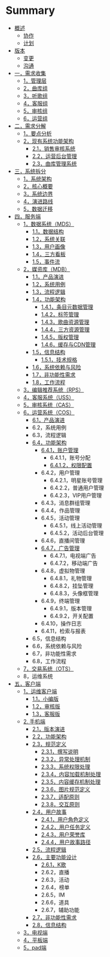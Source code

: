 # Summary

* [概述](README.md)
  * [协作](bian-geng/bian-geng/gou-tong-ji-lu/wu-liao.md)
  * [计划](gong-zuo-ji-hua.md)
* [版本](bian-geng.md)
  * [变更](bian-geng/bian-geng.md)
  * [沟通](bian-geng/bian-geng/gou-tong-ji-lu.md)
* [一，需求收集](chapter1.md)
  * [1，管理层](chapter1/0ff0c-guan-li-ceng.md)
  * [2，曲库组](chapter1/test.md)
  * [3，听歌组](chapter1/2ff0c-ting-ge-zu.md)
  * [4，客服组](chapter1/3ff0c-ke-hu-zu.md)
  * [5，审核组](chapter1/4ff0c-shen-he-zu.md)
  * [6，运营组](chapter1/5ff0c-yun-ying-zu.md)
* [二，需求分解](er-ff0c-xiang-mu-fen-jie.md)
  * [1，要点分析](er-ff0c-xiang-mu-fen-jie/1ff0c-fang-tan-fen-xi.md)
  * [2，现有系统功能架构](er-ff0c-xiang-mu-fen-jie/2ff0c-xian-you-xi-tong-gong-neng-jia-gou.md)
    * [2.1，销售审核系统](er-ff0c-xiang-mu-fen-jie/2ff0c-xian-you-xi-tong-gong-neng-jia-gou/21ff0c-xiao-shou-ti-xian-xi-tong.md)
    * [2.2，运营后台管理](er-ff0c-xiang-mu-fen-jie/2ff0c-xian-you-xi-tong-gong-neng-jia-gou/22ff0c-yun-ying-hou-tai-guan-li.md)
    * [2.3，曲库管理系统](er-ff0c-xiang-mu-fen-jie/2ff0c-xian-you-xi-tong-gong-neng-jia-gou/23ff0c-qu-ku-guan-li-xi-tong.md)
* [三，系统拆分](san-ff0c-xi-tong-hua-fen.md)
  * [1，系统架构](san-ff0c-xi-tong-hua-fen/de.md)
  * [2，核心概要](san-ff0c-xi-tong-hua-fen/1ff0c-he-xin-gai-yao.md)
  * [3，系统边界](san-ff0c-xi-tong-hua-fen/xi-tong-bian-jie.md)
  * [4，演进路线](san-ff0c-xi-tong-hua-fen/4ff0c-yan-jin-lu-xian.md)
  * [5，数据迁移](san-ff0c-xi-tong-hua-fen/5ff0c-shu-ju-qian-yi.md)
* [四，服务端](si-ff0c-xi-tong-ding-yi.md)
  * [1，数据系统（MDS）](0ff0c-shu-ju-xi-tong.md)
    * [1.1，数据结构](0ff0c-shu-ju-xi-tong/shu-ju-jie-gou.md)
    * [1.2，系统关联](0ff0c-shu-ju-xi-tong/xi-tong-guan-lian.md)
    * [1.3，用户画像](0ff0c-shu-ju-xi-tong/03ff0c-yong-hu-hua-xiang.md)
    * [1.4，三方看板](0ff0c-shu-ju-xi-tong/san-fang-kan-ban.md)
    * [1.5，事件流](0ff0c-shu-ju-xi-tong/05ff0c-shi-jian-liu.md)
  * [2，媒资库（MDB）](si-ff0c-xi-tong-ding-yi/1ff0c-mei-zi-ku.md)
    * [1.1，产品演进](si-ff0c-xi-tong-ding-yi/1ff0c-mei-zi-ku/10ff0c-chan-pin-yan-jin.md)
    * [1.2，系统用例](si-ff0c-xi-tong-ding-yi/1ff0c-mei-zi-ku/11ff0c-xi-tong-yong-li.md)
    * [1.3，流程逻辑](si-ff0c-xi-tong-ding-yi/1ff0c-mei-zi-ku/14ff0c-cao-zuo-liu-cheng.md)
    * [1.4，功能架构](si-ff0c-xi-tong-ding-yi/1ff0c-mei-zi-ku/11ff0c-gong-neng-jie-gou.md)
      * [1.4.1，条目元数据管理](si-ff0c-xi-tong-ding-yi/1ff0c-mei-zi-ku/11ff0c-gong-neng-jie-gou/140ff0c-yuan-shu-ju-guan-li.md)
      * [1.4.2，标签管理](si-ff0c-xi-tong-ding-yi/1ff0c-mei-zi-ku/11ff0c-gong-neng-jie-gou/143ff0c-biao-qian-guan-li.md)
      * [1.4.3，歌曲资源管理](si-ff0c-xi-tong-ding-yi/1ff0c-mei-zi-ku/11ff0c-gong-neng-jie-gou/141ff0c-ge-qu-guan-li.md)
      * [1.4.4，三方资源管理](si-ff0c-xi-tong-ding-yi/1ff0c-mei-zi-ku/11ff0c-gong-neng-jie-gou/142ff0c-san-fang-zi-yuan-guan-li.md)
      * [1.4.5，版权管理](si-ff0c-xi-tong-ding-yi/1ff0c-mei-zi-ku/11ff0c-gong-neng-jie-gou/144ff0c-ban-quan-guan-li.md)
      * [1.4.6，缓存与CDN管理](si-ff0c-xi-tong-ding-yi/1ff0c-mei-zi-ku/11ff0c-gong-neng-jie-gou/145ff0c-huan-cun-guan-li.md)
    * [1.5，信息结构](si-ff0c-xi-tong-ding-yi/1ff0c-mei-zi-ku/12ff0c-xin-xi-jie-gou.md)
      * [1.5.1，技术规格](si-ff0c-xi-tong-ding-yi/1ff0c-mei-zi-ku/12ff0c-xin-xi-jie-gou/151ff0c-ji-zhu-gui-ge.md)
    * [1.6，系统依赖与风险](si-ff0c-xi-tong-ding-yi/1ff0c-mei-zi-ku/15ff0c-xi-tong-yi-lai.md)
    * [1.7，非功能性需求](si-ff0c-xi-tong-ding-yi/1ff0c-mei-zi-ku/16ff0c-fei-gong-neng-xing-xu-qiu.md)
    * [1.8，工作流程](si-ff0c-xi-tong-ding-yi/1ff0c-mei-zi-ku/16ff0c-gong-zuo-liu-cheng.md)
  * [3，编辑推荐系统（RPS）](si-ff0c-xi-tong-ding-yi/tui-jian.md)
  * [4，客服系统（USS）](si-ff0c-xi-tong-ding-yi/3ff0c-ke-fu-xi-tong.md)
  * [5，审核系统（CAS）](si-ff0c-xi-tong-ding-yi/4ff0c-shen-he-xi-tong.md)
  * [6，运营系统（COS）](si-ff0c-xi-tong-ding-yi/yun-ying-xi-tong.md)
    * [6.1，产品演进](si-ff0c-xi-tong-ding-yi/yun-ying-xi-tong/61ff0c-chan-pin-yan-jin.md)
    * 6.2，系统用例
    * 6.3，流程逻辑
    * [6.4，功能架构](si-ff0c-xi-tong-ding-yi/yun-ying-xi-tong/64ff0c-gong-neng-jia-gou.md)
      * [6.4.1，账户管理](si-ff0c-xi-tong-ding-yi/yun-ying-xi-tong/64ff0c-gong-neng-jia-gou/641ff0c-zhang-hu-guan-li.md)
        * 6.4.1.1，账号分配
        * [6.4.1.2，权限配置](si-ff0c-xi-tong-ding-yi/yun-ying-xi-tong/64ff0c-gong-neng-jia-gou/641ff0c-zhang-hu-guan-li/6412ff0c-bian-ji.md)
      * 6.4.2，用户管理
        * 6.4.2.1，明星账号管理
        * 6.4.2.2，普通用户管理
        * 6.4.2.3，VIP用户管理
      * 6.4.3，消息群组管理
      * 6.4.4，作品管理
      * 6.4.5，活动管理
        * 6.4.5.1，线上活动管理
        * 6.4.5.2，活动后台管理
      * 6.4.6，直播间管理
      * [6.4.7，广告管理](si-ff0c-xi-tong-ding-yi/yun-ying-xi-tong/64ff0c-gong-neng-jia-gou/647ff0c-guang-gao-guan-li.md)
        * 6.4.7.1，电视端广告
        * 6.4.7.2，移动端广告
      * 6.4.8，虚拟物管理
        * 6.4.8.1，礼物管理
        * 6.4.8.2，挂坠管理
        * 6.4.8.3，头像框管理
      * 6.4.9，终端管理
        * 6.4.9.1，版本管理
        * 6.4.9.2，开关配置
      * 6.4.10，操作日志
      * 6.4.11，检索与报表
    * 6.5，信息结构
    * 6.6，系统依赖与风险
    * 6.7，非功能性需求
    * 6.8，工作流程
  * [7，交易系统（OTS）](7ff0c-jiao-yi-xi-tong-ff08-ots.md)
  * 8，运维系统
* [五，客户端](wu-ff0c-ke-hu-duan-ding-yi.md)
  * [1，运维客户端](wu-ff0c-ke-hu-duan-ding-yi/51ff0c-yun-wei-ke-hu-duan.md)
    * [1.1，小编版](wu-ff0c-ke-hu-duan-ding-yi/51ff0c-yun-wei-ke-hu-duan/11ff0c-ting-ge-zu.md)
    * [1.2，审核版](wu-ff0c-ke-hu-duan-ding-yi/51ff0c-yun-wei-ke-hu-duan/12ff0c-shen-he-zu.md)
    * [1.3，客服版](wu-ff0c-ke-hu-duan-ding-yi/51ff0c-yun-wei-ke-hu-duan/13ff0c-ke-fu-zu.md)
  * [2. 手机端](wu-ff0c-ke-hu-duan-ding-yi/52ff0c-yong-hu-ke-hu-duan/21ff0c-shou-ji-duan.md)
    * [2.1，版本演进](wu-ff0c-ke-hu-duan-ding-yi/52ff0c-yong-hu-ke-hu-duan/21ff0c-shou-ji-duan/211ff0c-ban-ben-yan-jin.md)
    * [2.2，功能架构](wu-ff0c-ke-hu-duan-ding-yi/52ff0c-yong-hu-ke-hu-duan/21ff0c-shou-ji-duan/214ff0c-gong-neng-jia-gou.md)
    * [2.3，规范定义](wu-ff0c-ke-hu-duan-ding-yi/52ff0c-yong-hu-ke-hu-duan/21ff0c-shou-ji-duan/230ff0c-gui-fan-ding-yi.md)
      * [2.3.1，撰写说明](wu-ff0c-ke-hu-duan-ding-yi/52ff0c-yong-hu-ke-hu-duan/21ff0c-shou-ji-duan/230ff0c-gui-fan-ding-yi/231ff0c-zhuan-xie-shuo-ming.md)
      * [2.3.2，异常处理机制](wu-ff0c-ke-hu-duan-ding-yi/52ff0c-yong-hu-ke-hu-duan/21ff0c-shou-ji-duan/230ff0c-gui-fan-ding-yi/232ff0c-yi-chang-chu-li-ji-zhi.md)
      * [2.3.3，系统权限处理](wu-ff0c-ke-hu-duan-ding-yi/52ff0c-yong-hu-ke-hu-duan/21ff0c-shou-ji-duan/230ff0c-gui-fan-ding-yi/233ff0c-xi-tong-quan-xian-chu-li.md)
      * [2.3.4，内容加载机制处理](wu-ff0c-ke-hu-duan-ding-yi/52ff0c-yong-hu-ke-hu-duan/21ff0c-shou-ji-duan/230ff0c-gui-fan-ding-yi/234ff0c-nei-rong-jia-zai-ji-zhi-chu-li.md)
      * [2.3.5，内容缓存机制处理](wu-ff0c-ke-hu-duan-ding-yi/52ff0c-yong-hu-ke-hu-duan/21ff0c-shou-ji-duan/230ff0c-gui-fan-ding-yi/235ff0c-nei-rong-huan-cun-ji-zhi-chu-li.md)
      * [2.3.6，图片规范定义](wu-ff0c-ke-hu-duan-ding-yi/52ff0c-yong-hu-ke-hu-duan/21ff0c-shou-ji-duan/230ff0c-gui-fan-ding-yi/236ff0c-tu-pian-gui-fan-ding-yi.md)
      * [2.3.7，适配原则](wu-ff0c-ke-hu-duan-ding-yi/52ff0c-yong-hu-ke-hu-duan/21ff0c-shou-ji-duan/230ff0c-gui-fan-ding-yi/237ff0c-shi-pei-yuan-ze.md)
      * [2.3.8，交互原则](wu-ff0c-ke-hu-duan-ding-yi/52ff0c-yong-hu-ke-hu-duan/21ff0c-shou-ji-duan/230ff0c-gui-fan-ding-yi/238ff0c-jiao-hu-yuan-ze.md)
    * [2.4，用户故事](wu-ff0c-ke-hu-duan-ding-yi/52ff0c-yong-hu-ke-hu-duan/21ff0c-shou-ji-duan/212ff0c-chan-pin-yong-li.md)
      * [2.4.1，用户角色定义](wu-ff0c-ke-hu-duan-ding-yi/52ff0c-yong-hu-ke-hu-duan/21ff0c-shou-ji-duan/212ff0c-chan-pin-yong-li/241ff0c-yong-hu-jiao-se-ding-yi.md)
      * [2.4.2，用户任务定义](wu-ff0c-ke-hu-duan-ding-yi/52ff0c-yong-hu-ke-hu-duan/21ff0c-shou-ji-duan/212ff0c-chan-pin-yong-li/242ff0c-yong-hu-ren-wu-ding-yi.md)
      * [2.4.3，用户荣誉库](wu-ff0c-ke-hu-duan-ding-yi/52ff0c-yong-hu-ke-hu-duan/21ff0c-shou-ji-duan/212ff0c-chan-pin-yong-li/243ff0c-yong-hu-rong-yu-ku.md)
      * [2.4.4，用户故事路径](wu-ff0c-ke-hu-duan-ding-yi/52ff0c-yong-hu-ke-hu-duan/21ff0c-shou-ji-duan/212ff0c-chan-pin-yong-li/253ff0c-yong-hu-gu-shi-lu-jing.md)
    * [2.5，流程逻辑](wu-ff0c-ke-hu-duan-ding-yi/52ff0c-yong-hu-ke-hu-duan/21ff0c-shou-ji-duan/213ff0c-liu-cheng-luo-ji.md)
    * [2.6，主要功能设计](wu-ff0c-ke-hu-duan-ding-yi/52ff0c-yong-hu-ke-hu-duan/21ff0c-shou-ji-duan/210ff0c-bian-geng.md)
      * [2.6.1，K歌](wu-ff0c-ke-hu-duan-ding-yi/52ff0c-yong-hu-ke-hu-duan/21ff0c-shou-ji-duan/210ff0c-bian-geng/261kge.md)
      * 2.6.2，直播
      * 2.6.3，活动
      * 2.6.4，榜单
      * 2.6.5，IM
      * 2.6.6，道具
      * 2.6.7，辅助功能
    * [2.7，非功能性需求](wu-ff0c-ke-hu-duan-ding-yi/52ff0c-yong-hu-ke-hu-duan/21ff0c-shou-ji-duan/217ff0c-fei-gong-neng-xing-xu-qiu.md)
    * [2.8，信息结构](wu-ff0c-ke-hu-duan-ding-yi/52ff0c-yong-hu-ke-hu-duan/21ff0c-shou-ji-duan/215ff0c-xin-xi-jie-gou.md)
  * [3，电视端](wu-ff0c-ke-hu-duan-ding-yi/52ff0c-yong-hu-ke-hu-duan/23ff0c-dian-shi-duan.md)
  * [4，平板端](wu-ff0c-ke-hu-duan-ding-yi/52ff0c-yong-hu-ke-hu-duan/22ff0c-ping-ban-duan.md)
  * [5，pad端](wu-ff0c-ke-hu-duan-ding-yi/3padduan.md)


